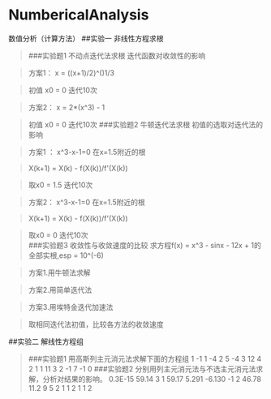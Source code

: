 # NumbericalAnalysis
数值分析（计算方法）
##实验一 非线性方程求根
>###实验题1 不动点迭代法求根
>迭代函数对收敛性的影响  

>方案1： x = ((x+1)/2)^()1/3  

>初值 x0 = 0   迭代10次  

>方案2： x = 2*(x^3) - 1  

>初值 x0 = 0  迭代10次
>###实验题2 牛顿迭代法求根
>初值的选取对迭代法的影响   

>方案1 ： x^3-x-1=0  在x=1.5附近的根  

>X(k+1) = X(k) - f(X(k))/f'(X(k))  

>取x0 = 1.5  迭代10次  

>方案2：  x^3-x-1=0  在x=1.5附近的根  

>X(k+1) = X(k) - f(X(k))/f'(X(k))  

>取x0 = 0  迭代10次  
>###实验题3 收敛性与收敛速度的比较
>求方程f(x) = x^3 - sinx - 12x + 1的全部实根,esp = 10^(-6)  

>方案1.用牛顿法求解  

>方案2.用简单迭代法  

>方案3.用埃特金迭代加速法  

>取相同迭代法初值，比较各方法的收敛速度  


##实验二 解线性方程组
>###实验题1 用高斯列主元消元法求解下面的方程组
			1  -1  1  -4   2
			5  -4  3  12   4
			2   1  1  11   3
			2  -1  7  -1   0
>###实验题2 分别用列主元消元法与不选主元消元法求解，分析对结果的影响。
			0.3E-15   59.14    3  1   59.17
			  5.291  -6.130   -1  2   46.78
			   11.2       9    5  2   1
                  1       2    1  1   2
